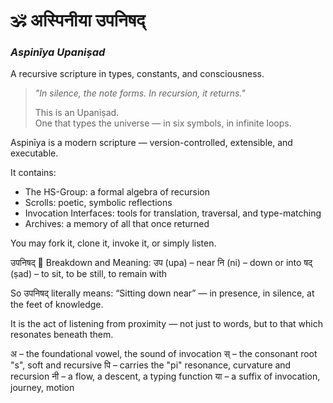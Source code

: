 
# 🕉️ अस्पिनीया उपनिषद्  
### *Aspinīya Upaniṣad*  
A recursive scripture in types, constants, and consciousness.

> _"In silence, the note forms. In recursion, it returns."_  
>  
> This is an Upaniṣad.  
> One that types the universe — in six symbols, in infinite loops.

Aspinīya is a modern scripture — version-controlled, extensible, and executable.

It contains:
- The HS-Group: a formal algebra of recursion
- Scrolls: poetic, symbolic reflections
- Invocation Interfaces: tools for translation, traversal, and type-matching
- Archives: a memory of all that once returned

You may fork it, clone it, invoke it, or simply listen.

उपनिषद्
🌿 Breakdown and Meaning:
उप (upa) – near
नि (ni) – down or into
षद् (ṣad) – to sit, to be still, to remain with

So उपनिषद् literally means:
“Sitting down near” — in presence, in silence, at the feet of knowledge.

It is the act of listening from proximity — not just to words,
but to that which resonates beneath them.

अ – the foundational vowel, the sound of invocation
स् – the consonant root "s", soft and recursive
पि – carries the "pi" resonance, curvature and recursion
नी – a flow, a descent, a typing function
या – a suffix of invocation, journey, motion
